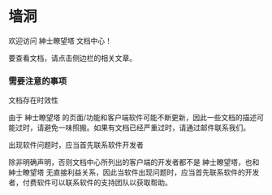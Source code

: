 # 墙洞

欢迎访问 紳士瞭望塔 文档中心！

要查看文档，请点击侧边栏的相关文章。


### 需要注意的事项

文档存在时效性

由于 紳士瞭望塔 的页面/功能和客户端软件可能不断更新，因此一些文档的描述可能过时，请避免一味照搬。如果有文档已经严重过时，请通过邮件联系我们。


出现软件问题时，应当首先联系软件开发者


除非明确声明，否则文档中心所列出的客户端的开发者都不是 紳士瞭望塔，也和 紳士瞭望塔 无直接利益关系，因此当软件出现问题时，应当首先联系软件的开发者，付费软件可以联系软件的支持团队以获取帮助。

